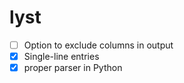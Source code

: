 # lyst

- [ ] Option to exclude columns in output
- [x] Single-line entries
- [x] proper parser in Python
